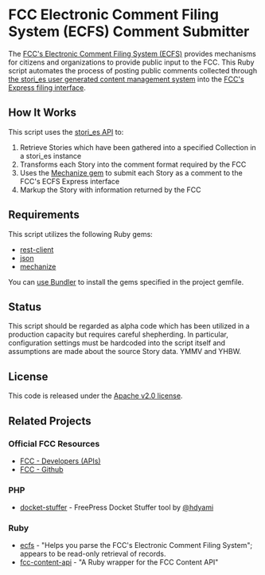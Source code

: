 # FCC Electronic Comment Filing System (ECFS) Comment Submitter

The [FCC's Electronic Comment Filing System (ECFS)](http://apps.fcc.gov/ecfs/) provides mechanisms for citizens and organizations to provide public input to the FCC.  This Ruby script automates the process of posting public comments collected through [the stori_es user generated content management system](https://github.com/stori-es/stori_es) into the [FCC's Express filing interface](http://apps.fcc.gov/ecfs/hotdocket/list).

## How It Works

This script uses the [stori_es API](https://github.com/stori-es/stori_es-api) to:

1. Retrieve Stories which have been gathered into a specified Collection in a stori_es instance
2. Transforms each Story into the comment format required by the FCC
3. Uses the [Mechanize gem](https://github.com/sparklemotion/mechanize) to submit each Story as a comment to the FCC's ECFS Express interface
4. Markup the Story with information returned by the FCC

## Requirements

This script utilizes the following Ruby gems:

* [rest-client](https://github.com/rest-client/rest-client)
* [json](https://github.com/flori/json)
* [mechanize](https://github.com/sparklemotion/mechanize)

You can [use Bundler](http://bundler.io/) to install the gems specified in the project gemfile.

## Status

This script should be regarded as alpha code which has been utilized in a production capacity but requires careful shepherding.  In particular, configuration settings must be hardcoded into the script itself and assumptions are made about the source Story data. YMMV and YHBW.

## License

This code is released under the [Apache v2.0 license](https://www.apache.org/licenses/LICENSE-2.0).

## Related Projects

### Official FCC Resources

* [FCC - Developers (APIs)](https://www.fcc.gov/reports-research/developers)
* [FCC - Github](https://github.com/fcc)

### PHP

* [docket-stuffer](https://github.com/hdyami/docket-stuffer) - FreePress Docket Stuffer tool by [@hdyami](https://github.com/hdyami/)

### Ruby

* [ecfs](https://github.com/adelevie/ecfs) - "Helps you parse the FCC's Electronic Comment Filing System"; appears to be read-only retrieval of records.
* [fcc-content-api](https://github.com/adelevie/fcc-content-api) - "A Ruby wrapper for the FCC Content API"
